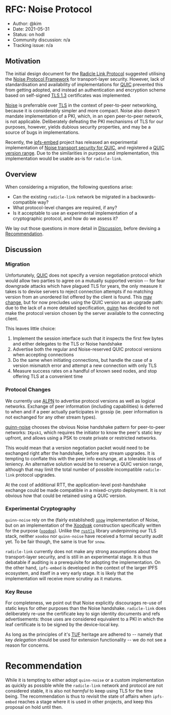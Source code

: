 
# RFC: Noise Protocol

* Author: @kim
* Date: 2021-05-31
* Status: on hodl
* Community discussion: n/a
* Tracking issue: n/a

## Motivation

The initial design document for the [Radicle Link Protocol][link-draft0]
suggested utilising the [Noise Protocol Framework][noise] for transport-layer
security. However, lack of standardisation and availability of implementations
for [QUIC] prevented this from getting adopted, and instead an authentication
and encryption scheme based on self-signed [TLS 1.3][tls] certificates was
implemented.

[Noise][noise] is preferrable over [TLS][tls] in the context of peer-to-peer
networking, because it is considerably simpler and more compact.  Noise also
doesn't mandate implementation of a PKI, which, in an open peer-to-peer network,
is not applicable. Deliberately defeating the PKI mechanisms of TLS for our
purposes, however, yields dubious security properties, and may be a source of
bugs in implementations.

Recently, the [ipfs-embed] project has released an experimental implementation
of [Noise transport security for QUIC][quinn-noise], and registered a [QUIC
version range][QUIC-versions]. Due to the similarities in purpose and
implementation, this implementation would be usable as-is for `radicle-link`.


## Overview

When considering a migration, the following questions arise:

* Can the existing `radicle-link` network be migrated in a backwards-compatible
  way?
* What protocol-level changes are required, if any?
* Is it acceptable to use an experimental implementation of a cryptographic
  protocol, and how do we assess it?

We lay out those questions in more detail in [Discussion](#discussion),
before devising a [Recommendation](#recommendation).

## Discussion

### Migration

Unfortunately, [QUIC] does not specify a version negotiation protocol which
would allow two parties to agree on a mutually supported version -- for fear
downgrade attacks which have plagued TLS for years, the only measure it takes is
to devise servers to reject connection attempts if no matching version from an
unordered list offered by the client is found. This [may change][quic-version-negotiation],
but for now precludes using the QUIC version as an upgrade path: due to the lack
of a more detailed specification, [quinn] has decided to not make the protocol
version chosen by the server available to the connecting client.

This leaves little choice:

1. Implement the session interface such that it inspects the first few bytes and
   either delegates to the TLS or Noise handshake
2. Advertise both the regular and Noise-reserved QUIC protocol versions when
   accepting connections
3. Do the same when initiating connections, but handle the case of a version
   mismatch error and attempt a new connection with only TLS
4. Measure success rates on a handful of known seed nodes, and stop offering TLS
   at a convenient time


### Protocol Changes

We currently use [ALPN] to advertise protocol versions as well as logical
networks. Exchange of peer information (including capabilities) is deferred to
when and if a peer actually participates in gossip (ie. peer information is not
exchanged for any other stream types).

[quinn-noise] chooses the obvious Noise handshake pattern for peer-to-peer
networks: `IKpsk1`, which requires the initiator to know the peer's static key
upfront, and allows using a PSK to create private or restricted networks.

This would mean that a version negotiation packet would need to be exchanged
right after the handshake, before any stream upgrades. It is tempting to
conflate this with the peer info exchange, at a tolerable loss of leniency. An
alternative solution would be to reserve a QUIC version range, although that may
limit the total number of possible incompatible `radicle-link` protocol
upgrades.

At the cost of additional RTT, the application-level post-handshake exchange
could be made compatible in a mixed-crypto deployment. It is not obvious how
that could be retained using a QUIC version.


### Experimental Cryptography

`quinn-noise` rely on the (fairly established) [`snow`][snow] implementation of
Noise, but on an implementation of the [Xoodyak][xoodyak] construction
specifically written for the purpose ([`xoodoo`][xoodoo]). Unlike the
[`rustls`][rustls] library underpinning our TLS stack, neither `xoodoo` nor
`quinn-noise` have received a formal security audit yet. To be fair though, the
same is true for `snow`.

`radicle-link` currently does not make any strong assumptions about the
transport-layer security, and is still in an experimental stage. It is thus
debatable if auditing is a prerequisite for adopting the implementation. On the
other hand, `ipfs-embed` is developed in the context of the larger IPFS
ecosystem, and itself in a very early stage. It is likely that the
implementation will receive more scrutiny as it matures.


### Key Reuse

For completeness, we point out that Noise explicitly discourages re-use of
static keys for other purposes than the Noise handshake. `radicle-link` does
deliberately re-use the certificate key to sign identity documents and refs
advertisements: those uses are considered equivalent to a PKI in which the leaf
certificate is to be signed by the device-local key.

As long as the principles of it's [TUF] heritage are adhered to -- namely that
key _delegation_ should be used for extension functionality -- we do not see a
reason for concerns.


# Recommendation

While it is tempting to either adopt `quinn-noise` or a custom implementation as
quickly as possible while the `radicle-link` network and protocol are not
considered stable, it is also not _harmful_ to keep using TLS for the time
being. The recommendation is thus to revisit the state of affairs when
`ipfs-embed` reaches a stage where it is used in other projects, and keep this
proposal on hold until then.


[ALPN]: https://datatracker.ietf.org/doc/html/rfc7301
[QUIC-versions]: https://github.com/quicwg/base-drafts/wiki/QUIC-Versions
[QUIC]: https://datatracker.ietf.org/doc/html/rfc9000
[TLS]: https://datatracker.ietf.org/doc/html/rfc8446
[TUF]: https://theupdateframework.io/
[ipfs-embed]: https://github.com/ipfs-rust/ipfs-embed
[link-draft0]: ../spec/drafts/radicle-link-rev1-draft.md
[noise]: https://noiseprotocol.org/noise.html
[quic-version-negotiation]: https://datatracker.ietf.org/doc/html/draft-ietf-quic-version-negotiation
[quinn-noise]: https://github.com/ipfs-rust/quinn-noise
[quinn]: https://github.com/quinn-rs/quinn
[rustls]: https://crates.io/crates/rustls
[snow]: https://crates.io/crates/snow
[xoodoo]: https://github.com/ipfs-rust/xoodoo
[xoodyak]: https://csrc.nist.gov/CSRC/media/Projects/lightweight-cryptography/documents/round-2/spec-doc-rnd2/Xoodyak-spec-round2.pdf
